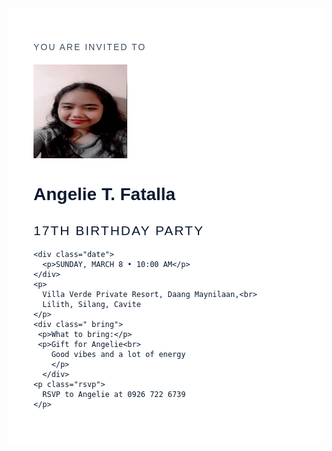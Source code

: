 <!DOCTYPE html>
<html lang="en">
<head>
  <meta charset="UTF-8">
  <meta name="viewport" content="width=device-width, initial-scale=1.0">
  <title>Birthday Invitation</title>
  <style>
    body {
      font-family: arial, serif;
      background:  linear-gradient (top to bottom #ffffff, #d7ecff);
      color: #0a1a2f;
    }
      .invitation {
      max-width: 600px;
      background: #fff;
      padding: 40px;
      }
    .invitation img {
      width: 150px;
      height: 150px;
    }

    h1 {
      margin: 15px 0 5px;
      font-size: 32px;
    }

    h2 {
      font-weight: normal;
      letter-spacing: 2px;
    }

    .date {
      margin: 20px 0;
      font-weight: bold;
      font-size: 18px;
    }

    .rsvp {
      margin-top: 25px;
      font-size: 16px;
    }

    .top-text {
      letter-spacing: 2px;
      color: #3b4a5a;
      font-size: 14px;
      margin-bottom: 20px;
    }
  </style>
</head>
<body>
  <div class="invitation">
    <p class="top-text">YOU ARE INVITED TO</p>
    <img src="b5a5862e-e6bb-4df2-a56c-21f502dd3a36.jpg" alt="Angelie Fatalla">
    <h1>Angelie T. Fatalla</h1>
    <h2>17TH BIRTHDAY PARTY</h2>

    <div class="date">
      <p>SUNDAY, MARCH 8 • 10:00 AM</p>
    </div>
    <p>
      Villa Verde Private Resort, Daang Maynilaan,<br>
      Lilith, Silang, Cavite
    </p>
    <div class=" bring">
     <p>What to bring:</p>
     <p>Gift for Angelie<br>
        Good vibes and a lot of energy
        </p> 
      </div>
    <p class="rsvp">
      RSVP to Angelie at 0926 722 6739
    </p>
  </div>
</body>
</html>
